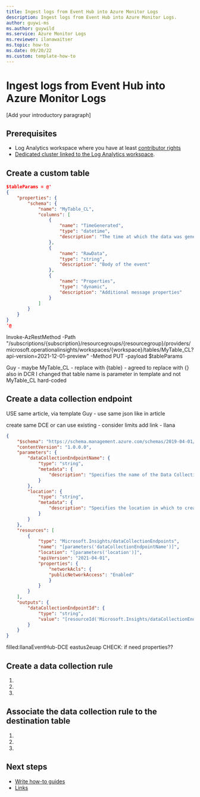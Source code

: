 ```yaml
---
title: Ingest logs from Event Hub into Azure Monitor Logs
description: Ingest logs from Event Hub into Azure Monitor Logs. 
author: guywi-ms
ms.author: guywild
ms.service: Azure Monitor Logs
ms.reviewer: ilanawaitser
ms.topic: how-to 
ms.date: 09/20/22
ms.custom: template-how-to 
---
```



# Ingest logs from Event Hub into Azure Monitor Logs

<!-- 2. Introductory paragraph 
Required. Lead with a light intro that describes, in customer-friendly language, 
what the customer will learn, or do, or accomplish. Answer the fundamental “why 
would I want to do this?” question. Keep it short.
-->

[Add your introductory paragraph]

## Prerequisites

- Log Analytics workspace where you have at least [contributor rights](../logs/manage-access.md#azure-rbac)
- [Dedicated cluster linked to the Log Analytics workspace](../logs/logs-dedicated-clusters.md#link-a-workspace-to-a-cluster).

## Create a custom table

```json
$tableParams = @'
{
    "properties": {
        "schema": {
            "name": "MyTable_CL",
            "columns": [
                {
                    "name": "TimeGenerated",
                    "type": "datetime",
                    "description": "The time at which the data was generated"
                },
                {
                    "name": "RawData",
                    "type": "string",
                    "description": "Body of the event"
                },
                {
                    "name": "Properties",
                    "type": "dynamic",
                    "description": "Additional message properties"
                }
            ]
        }
    }
}
'@
```

Invoke-AzRestMethod -Path "/subscriptions/{subscription}/resourcegroups/{resourcegroup}/providers/microsoft.operationalinsights/workspaces/{workspace}/tables/MyTable_CL?api-version=2021-12-01-preview" -Method PUT -payload $tableParams

Guy - maybe MyTable_CL - replace with {table} - agreed to replace with {}
also in DCR I changed that table name is parameter in template and not MyTable_CL hard-coded

## Create a data collection endpoint

USE same article, via template 
Guy - use same json like in article 


create same DCE or can use existing - consider limits
add link -  Ilana

```json
{
    "$schema": "https://schema.management.azure.com/schemas/2019-04-01/deploymentTemplate.json#",
    "contentVersion": "1.0.0.0",
    "parameters": {
        "dataCollectionEndpointName": {
            "type": "string",
            "metadata": {
                "description": "Specifies the name of the Data Collection Endpoint to create."
            }
        },
        "location": {
            "type": "string",
            "metadata": {
                "description": "Specifies the location in which to create the Data Collection Endpoint."
            }
        }
    },
    "resources": [
        {
            "type": "Microsoft.Insights/dataCollectionEndpoints",
            "name": "[parameters('dataCollectionEndpointName')]",
            "location": "[parameters('location')]",
            "apiVersion": "2021-04-01",
            "properties": {
                "networkAcls": {
                "publicNetworkAccess": "Enabled"
                }
            }
        }
    ],
    "outputs": {
        "dataCollectionEndpointId": {
            "type": "string",
            "value": "[resourceId('Microsoft.Insights/dataCollectionEndpoints', parameters('dataCollectionEndpointName'))]"
        }
    }
}
```


filled:IlanaEventHub-DCE
eastus2euap
CHECK: if need properties??

## Create a data collection rule
<!-- Introduction paragraph -->
1. <!-- Step 1 -->
1. <!-- Step 2 -->
1. <!-- Step n -->

<!-- 5. Next steps
Required. Provide at least one next step and no more than three. Include some 
context so the customer can determine why they would click the link.
-->

## Associate the data collection rule to the destination table
<!-- Introduction paragraph -->
1. <!-- Step 1 -->
1. <!-- Step 2 -->
1. <!-- Step n -->

<!-- 5. Next steps
Required. Provide at least one next step and no more than three. Include some 
context so the customer can determine why they would click the link.
-->


## Next steps
<!-- Add a context sentence for the following links -->
- [Write how-to guides](contribute-how-to-write-howto.md)
- [Links](links-how-to.md)

<!--
Remove all the comments in this template before you sign-off or merge to the 
main branch.
-->
